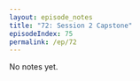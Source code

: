 ```yaml
---
layout: episode_notes
title: "72: Session 2 Capstone"
episodeIndex: 75
permalink: /ep/72
---
```

No notes yet.
